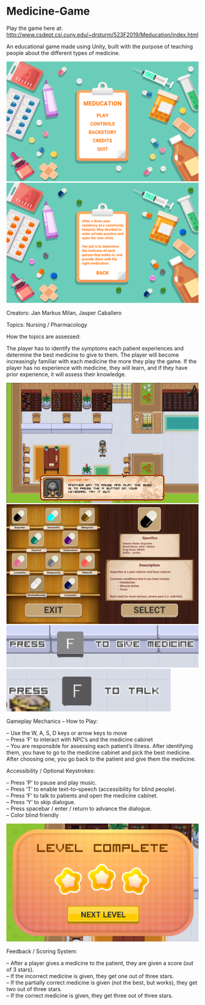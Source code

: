# Medicine-Game
Play the game here at: http://www.csdept.csi.cuny.edu/~drsturm/523F2019/Meducation/index.html

An educational game made using Unity, built with the purpose of teaching people about the different types of medicine.

![Title Screen](https://github.com/janmarkusmilan/Medicine-Game/blob/master/Pictures/Title%20Screen.png)
![Backstory](https://github.com/janmarkusmilan/Medicine-Game/blob/master/Pictures/Backstory.png)

Creators: Jan Markus Milan, Jasper Caballero

Topics: Nursing / Pharmacology

How the topics are assessed:

The player has to identify the symptoms each patient experiences and determine the best medicine to give to them. The player will become increasingly familiar with each medicine the more they play the game. If the player has no experience with medicine, they will learn, and if they have prior experience, it will assess their knowledge.

![Gameplay](https://github.com/janmarkusmilan/Medicine-Game/blob/master/Pictures/Game%20Mechanics.png)
![Medicine Cabinet](https://github.com/janmarkusmilan/Medicine-Game/blob/master/Pictures/Medicine%20Cabinet.png)
![JIT Instructions I](https://github.com/janmarkusmilan/Medicine-Game/blob/master/Pictures/JIT%20Instructions%20I.png)
![JIT Instructions II](https://github.com/janmarkusmilan/Medicine-Game/blob/master/Pictures/JIT%20Instructions%20II.png)

Gameplay Mechanics – How to Play:

–	Use the W, A, S, D keys or arrow keys to move                                                                             
–	Press ‘F’ to interact with NPC’s and the medicine cabinet                                                               
–	You are responsible for assessing each patient’s illness. After identifying them, you have to go to the medicine cabinet and  pick the best medicine. After choosing one, you go back to the patient and give them the medicine.

Accessibility / Optional Keystrokes:

–	Press ‘P’ to pause and play music.                                                                                        
–	Press ‘T’ to enable text–to–speech (accessibility for blind people).                                                      
–	Press ‘F’ to talk to patients and open the medicine cabinet.                                                              
–	Press ‘Y’ to skip dialogue.                                                                                               
–	Press spacebar / enter / return to advance the dialogue.                                                                  
–	Color blind friendly                                                                                                      

![Feedback](https://github.com/janmarkusmilan/Medicine-Game/blob/master/Pictures/Level%20Complete.png)

Feedback / Scoring System:

– After a player gives a medicine to the patient, they are given a score (out of 3 stars).                                  
– If the incorrect medicine is given, they get one out of three stars.                                                        
– If the partially correct medicine is given (not the best, but works), they get two out of three stars.                      
– If the correct medicine is given, they get three out of three stars.                                                        
